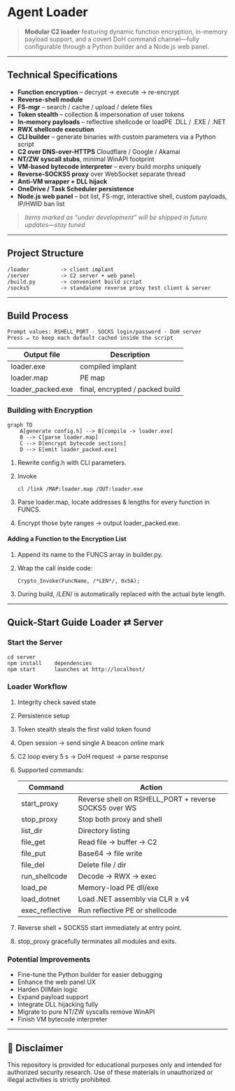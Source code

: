 # Agent Loader

> **Modular C2 loader** featuring dynamic function encryption, in-memory payload support, and a covert DoH command channel—fully configurable through a Python builder and a Node.js web panel.

---

## Technical Specifications

- **Function encryption** – decrypt → execute → re-encrypt  
- **Reverse-shell module**  
- **FS-mgr** – search / cache / upload / delete files  
- **Token stealth** – collection & impersonation of user tokens  
- **In-memory payloads** – reflective shellcode or loadPE .DLL / .EXE / .NET  
- **RWX shellcode execution**  
- **CLI builder** – generate binaries with custom parameters via a Python script  
- **C2 over DNS-over-HTTPS** Cloudflare / Google / Akamai  
- **NT/ZW syscall stubs**, minimal WinAPI footprint  
- **VM-based bytecode interpreter** – every build morphs uniquely  
- **Reverse-SOCKS5 proxy** over WebSocket separate thread  
- **Anti-VM wrapper + DLL hijack**  
- **OneDrive / Task Scheduler persistence**  
- **Node.js web panel** – bot list, FS-mgr, interactive shell, custom payloads, IP/HWID ban list  

> *Items marked as “under development” will be shipped in future updates—stay tuned*

---

## Project Structure

```
/loader          -> client implant
/server          -> C2 server + web panel
/build.py        -> convenient build script
/socks5          -> standalone reverse proxy test client & server
````

---

## Build Process

```
Prompt values: RSHELL_PORT · SOCKS login/password · DoH server
Press ↵ to keep each default cached inside the script
```

| Output file         | Description                     |
| ------------------- | ------------------------------- |
| loader.exe        | compiled implant                |
| loader.map        | PE map                          |
| loader_packed.exe | final, encrypted / packed build |

### Building with Encryption

```mermaid
graph TD
    A[generate config.h] --> B[compile -> loader.exe]
    B --> C[parse loader.map]
    C --> D[encrypt bytecode sections]
    D --> E[emit loader_packed.exe]
```

1. Rewrite config.h with CLI parameters.
2. Invoke

   ```
   cl /link /MAP:loader.map /OUT:loader.exe
   ```
3. Parse loader.map, locate addresses & lengths for every function in FUNCS.
4. Encrypt those byte ranges → output loader_packed.exe.

#### Adding a Function to the Encryption List

1. Append its name to the FUNCS array in builder.py.

2. Wrap the call inside code:

   ```
   Crypto_Invoke(FuncName, /*LEN*/, 0x5A);
   ```

3. During build, /*LEN*/ is automatically replaced with the actual byte length.

---

##  Quick-Start Guide Loader ⇄ Server

###  Start the Server

```
cd server
npm install    dependencies
npm start      launches at http://localhost/
```

###  Loader Workflow

1. Integrity check saved state

2. Persistence setup

3. Token stealth steals the first valid token found

4. Open session → send single A beacon online mark

5. C2 loop every 5 s → DoH request → parse response

6. Supported commands:

   | Command           | Action                                                     |
   | ----------------- | ---------------------------------------------------------- |
   | start_proxy     | Reverse shell on RSHELL\_PORT + reverse SOCKS5 over WS |
   | stop_proxy      | Stop both proxy and shell                                  |
   | list_dir        | Directory listing                                          |
   | file_get        | Read file → buffer → C2                                    |
   | file_put        | Base64 → file write                                        |
   | file_del        | Delete file / dir                                          |
   | run_shellcode   | Decode → RWX → exec                                        |
   | load_pe         | Memory-load PE dll/exe                                   |
   | load_dotnet     | Load .NET assembly via CLR ≥ v4                            |
   | exec_reflective | Run reflective PE or shellcode                             |

7. Reverse shell + SOCKS5 start immediately at entry point.

8. stop_proxy gracefully terminates all modules and exits.

###  Potential Improvements

* Fine-tune the Python builder for easier debugging
* Enhance the web panel UX
* Harden DllMain logic
* Expand payload support
* Integrate DLL hijacking fully
* Migrate to pure NT/ZW syscalls remove WinAPI
* Finish VM bytecode interpreter

---

## 🚫 Disclaimer

This repository is provided for educational purposes only and intended for authorized security research.
Use of these materials in unauthorized or illegal activities is strictly prohibited.

